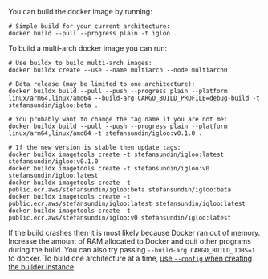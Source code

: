 You can build the docker image by running:

```shell
# Simple build for your current architecture:
docker build --pull --progress plain -t igloo .
```

To build a multi-arch docker image you can run:

```shell
# Use buildx to build multi-arch images:
docker buildx create --use --name multiarch --node multiarch0

# Beta release (may be limited to one architecture):
docker buildx build --pull --push --progress plain --platform linux/arm64,linux/amd64 --build-arg CARGO_BUILD_PROFILE=debug-build -t stefansundin/igloo:beta .

# You probably want to change the tag name if you are not me:
docker buildx build --pull --push --progress plain --platform linux/arm64,linux/amd64 -t stefansundin/igloo:v0.1.0 .

# If the new version is stable then update tags:
docker buildx imagetools create -t stefansundin/igloo:latest stefansundin/igloo:v0.1.0
docker buildx imagetools create -t stefansundin/igloo:v0 stefansundin/igloo:latest
docker buildx imagetools create -t public.ecr.aws/stefansundin/igloo:beta stefansundin/igloo:beta
docker buildx imagetools create -t public.ecr.aws/stefansundin/igloo:latest stefansundin/igloo:latest
docker buildx imagetools create -t public.ecr.aws/stefansundin/igloo:v0 stefansundin/igloo:latest
```

If the build crashes then it is most likely because Docker ran out of memory. Increase the amount of RAM allocated to Docker and quit other programs during the build. You can also try passing `--build-arg CARGO_BUILD_JOBS=1` to docker. To build one architecture at a time, [use `--config` when creating the builder instance](https://gist.github.com/stefansundin/fa1c1dd7a60ebe2f8a2aa6d32631b119).
